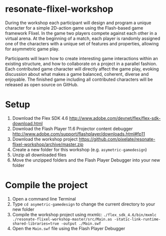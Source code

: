 resonate-flixel-workshop
========================

During the workshop each participant will design and program a unique character for a simple 2D-action game using the Flash-based game framework Flixel. In the game two players compete against each other in a virtual arena. At the beginning of a match, each player is randomly assigned one of the characters with a unique set of features and properties, allowing for asymmetric game play.

Participants will learn how to create interesting game interactions within an existing structure, and how to collaborate on a project in a parallel fashion. Each contributed game character will directly affect the game play, evoking discussion about what makes a game balanced, coherent, diverse and enjoyable. The finished game including all contributed characters will be released as open source on GitHub.

# Setup

1. Download the Flex SDK 4.6 http://www.adobe.com/devnet/flex/flex-sdk-download.html
2. Download the Flash Player 11.6 Projector content debugger http://www.adobe.com/support/flashplayer/downloads.html#fp11
3. Download the workshop project https://github.com/pixelate/resonate-flixel-workshop/archive/master.zip
4. Create a new folder for this workshop (e.g. ```asymetric-gamedesign```)
5. Unzip all downloaded files
6. Move the unzipped folders and the Flash Player Debugger into your new folder

# Compile the project

1. Open a command line Terminal
2. Type ```cd asymetric-gamedesign``` to change the current directory to your new folder
3. Compile the workshop project using mxmlc: ```./flex_sdk_4.6/bin/mxmlc ./resonate-flixel-workshop-master/src/Main.as -static-link-runtime-shared-libraries=true -output ./Main.swf```
4. Open the ```Main.swf``` file using the Flash Player Debugger
